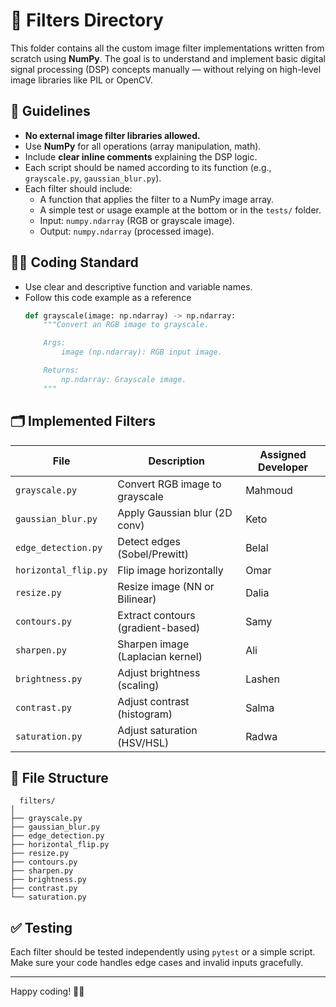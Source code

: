 # 🧪 Filters Directory

This folder contains all the custom image filter implementations written from scratch using **NumPy**. The goal is to understand and implement basic digital signal processing (DSP) concepts manually — without relying on high-level image libraries like PIL or OpenCV.

## 📌 Guidelines

- **No external image filter libraries allowed.**
- Use **NumPy** for all operations (array manipulation, math).
- Include **clear inline comments** explaining the DSP logic.
- Each script should be named according to its function (e.g., `grayscale.py`, `gaussian_blur.py`).
- Each filter should include:
  - A function that applies the filter to a NumPy image array.
  - A simple test or usage example at the bottom or in the `tests/` folder.
  - Input: `numpy.ndarray` (RGB or grayscale image).
  - Output: `numpy.ndarray` (processed image).

 ## 🧑‍💻 Coding Standard
- Use clear and descriptive function and variable names.
- Follow this code example as a reference
  ```python
  def grayscale(image: np.ndarray) -> np.ndarray:
      """Convert an RGB image to grayscale.

      Args:
          image (np.ndarray): RGB input image.

      Returns:
          np.ndarray: Grayscale image.
      """

## 🗂 Implemented Filters

| File                     | Description                       | Assigned Developer |
|--------------------------|-----------------------------------|---------------------|
| `grayscale.py`           | Convert RGB image to grayscale    | Mahmoud             |
| `gaussian_blur.py`       | Apply Gaussian blur (2D conv)     | Keto                |
| `edge_detection.py`      | Detect edges (Sobel/Prewitt)      | Belal               |
| `horizontal_flip.py`     | Flip image horizontally           | Omar                |
| `resize.py`              | Resize image (NN or Bilinear)     | Dalia               |
| `contours.py`            | Extract contours (gradient-based) | Samy                |
| `sharpen.py`             | Sharpen image (Laplacian kernel)  | Ali                 |
| `brightness.py`          | Adjust brightness (scaling)       | Lashen              |
| `contrast.py`            | Adjust contrast (histogram)       | Salma               |
| `saturation.py`          | Adjust saturation (HSV/HSL)       | Radwa               |

## 📁 File Structure

```
  filters/
│
├── grayscale.py
├── gaussian_blur.py
├── edge_detection.py
├── horizontal_flip.py
├── resize.py
├── contours.py
├── sharpen.py
├── brightness.py
├── contrast.py
└── saturation.py
```

## ✅ Testing

Each filter should be tested independently using `pytest` or a simple script. Make sure your code handles edge cases and invalid inputs gracefully.

---

Happy coding! 🧠🎨
